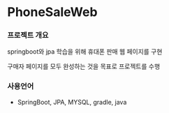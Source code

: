 # PhoneSaleWeb
### 프로젝트 개요
springboot와 jpa 학습을 위해 휴대폰 판매 웹 페이지를 구현

구매자 페이지를 모두 완성하는 것을 목표로 프로젝트를 수행
### 사용언어
- SpringBoot, JPA, MYSQL, gradle, java
